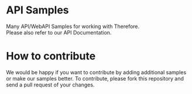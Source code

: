 # API Samples
Many API/WebAPI Samples for working with Therefore.<br>
Please also refer to our API Documentation.

# How to contribute
We would be happy if you want to contribute by adding additional samples or make our samples better.
To contribute, please fork this repository and send a pull request of your changes.
